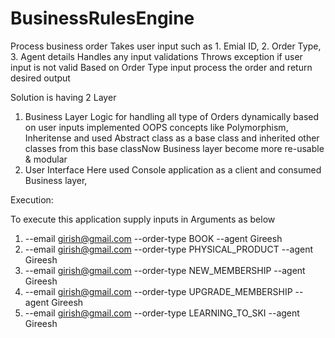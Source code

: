 # BusinessRulesEngine
Process business order
Takes user input such as 1. Emial ID, 2. Order Type, 3. Agent details
Handles any input validations
Throws exception if user input is not valid
Based on Order Type input process the order and return desired output

Solution is having 2 Layer 
1. Business Layer
   Logic for handling all type of Orders dynamically based on user inputs 
   implemented OOPS concepts like Polymorphism, Inheritense and used Abstract class as a base class and inherited other classes from this base classNow Business layer become more re-usable & modular
2. User Interface
   Here used Console application as a client and consumed Business layer,

Execution:

To execute this application supply inputs in Arguments as below 

1. --email girish@gmail.com --order-type BOOK --agent Gireesh
2. --email girish@gmail.com --order-type PHYSICAL_PRODUCT --agent Gireesh
3. --email girish@gmail.com --order-type NEW_MEMBERSHIP --agent Gireesh
4. --email girish@gmail.com --order-type UPGRADE_MEMBERSHIP --agent Gireesh
5. --email girish@gmail.com --order-type LEARNING_TO_SKI --agent Gireesh


